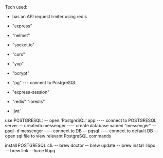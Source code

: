Tech used:

- has an API request limiter using redis

- "express"
- "helmet"
- "socket.io"
- "cors"
- "yup"
- "bcrypt"
- "pg" --- connect to PostgreSQL
- "express-session"
- "redis" "ioredis"
- 'jwt'

use POSTGRESQL:
-- open 'PostgreSQL' app ---- connect to POSTGRESQL server
-- createdb messenger ---- create database named "messenger"
-- psql -d messenger ---- connect to DB
-- pqsql ---- connect to default DB
-- open sql file to view relevant PostgreSQL commands

install POSTGRESQL cli:
-- brew doctor
-- brew update
-- brew install libpq
-- brew link --force libpq
